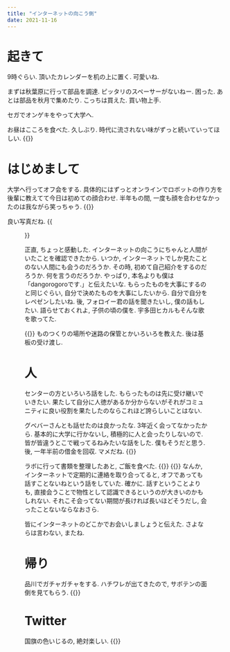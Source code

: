 ```yaml
---
title: "インターネットの向こう側"
date: 2021-11-16
---
```


# 起きて
9時ぐらい. 頂いたカレンダーを机の上に置く. 可愛いね.

まずは秋葉原に行って部品を調達. ピッタリのスペーサーがないねー. 困った. あとは部品を秋月で集めたり. こっちは買えた. 買い物上手.

セガでオンゲキをやって大学へ.

お昼はこころを食べた. 久しぶり. 時代に流されない味がずっと続いていってほしい.
{{<tweet user="dango_bot" id="1460572724904927239">}}

# はじめまして
大学へ行ってオフ会をする. 具体的にはずっとオンラインでロボットの作り方を後輩に教えてて今日は初めての顔合わせ. 半年もの間, 一度も顔を合わせなかったのは我ながら笑っちゃう.
{{<tweet user="dango_bot" id="1460528861213442052">}}

良い写真だね.
{{<figure src="/media/2021-11-16-hand.jpeg" alt="hand">}}

正直, ちょっと感動した. インターネットの向こうにちゃんと人間がいたことを確認できたから. いつか, インターネットでしか見たことのない人間にも会うのだろうか. その時, 初めて自己紹介をするのだろうか. 何を言うのだろうか. やっぱり, 本名よりも僕は「dangorogoroです.」と伝えたいな. もらったものを大事にするのと同じぐらい, 自分で決めたものを大事にしたいから. 自分で自分をレペゼンしたいね. 後, フォロイー君の話を聞きたいし, 僕の話もしたい. 語らせておくれよ, 子供の頃の僕を. 宇多田ヒカルもそんな歌を歌ってた.

{{<youtube tVhy2LnbL1A>}}
ものつくりの場所や迷路の保管とかいろいろを教えた. 後は基板の受け渡し.

# 人
センターの方といろいろ話をした. もらったものは先に受け継いでいきたい. 果たして自分に人徳があるか分からないがそれがコミュニティに良い役割を果たしたのならこれほど誇らしいことはない.

グベバーさんとも話せたのは良かったな. 3年近く会ってなかったから. 基本的に大学に行かないし, 積極的に人と会ったりしないので.  皆が皆違うとこで戦ってるねみたいな話をした. 僕もそうだと思う.
後, 一年半前の借金を回収. マメだね.
{{<tweet user="dango_bot" id="1460576678820777991">}}

ラボに行って書類を整理したあと, ご飯を食べた.
{{<tweet user="dango_bot" id="1460578083241558019">}}
{{<tweet user="dango_bot" id="1460587276623253511">}}
なんか, インターネットで定期的に連絡を取り合ってると, オフであっても話すことないねという話をしていた. 確かに. 話すということよりも, 直接会うことで物性として認識できるというのが大きいのかもしれない. それこそ会ってない期間が長ければ長いほどそうだし, 会ったことないならなおさら.

皆にインターネットのどこかでお会いしましょうと伝えた. さよならは言わない, またね.

# 帰り
品川でガチャガチャをする. ハチワレが出てきたので, サボテンの面倒を見てもらう.
{{<tweet user="dango_bot" id="1460598531526311936">}}
# Twitter
国旗の色いじるの, 絶対楽しい.
{{<tweet user="dango_bot" id="1460414109929943044">}}